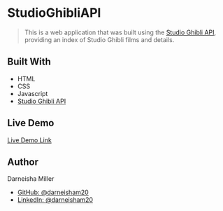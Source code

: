 # StudioGhibliAPI

> This is a web application that was built using the [Studio Ghibli API](https://ghibliapi.vercel.app/#), providing an index of Studio Ghibli films and details.

## Built With

- HTML
- CSS
- Javascript
- [Studio Ghibli API](https://ghibliapi.vercel.app/#)

## Live Demo

[Live Demo Link](https://darneisham20.github.io/StudioGhibliAPI/)

## Author

Darneisha Miller

- [GitHub: @darneisham20](https://github.com/darneisham20)
- [LinkedIn: @darneisham20](https://www.linkedin.com/in/darneishamiller/)
